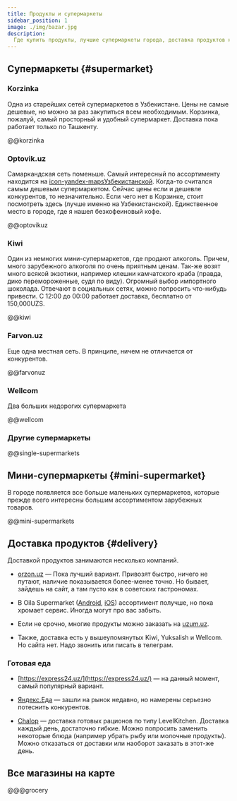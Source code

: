 ```yaml
---
title: Продукты и супермаркеты
sidebar_position: 1
image: ./img/bazar.jpg
description:
  Где купить продукты, лучшие супермаркеты города, доставка продуктов на дом
---
```


## Супермаркеты {#supermarket}

### Korzinka

Одна из старейших сетей супермаркетов в Узбекистане. Цены не самые дешевые, но
можно за раз закупиться всем необходимым. Корзинка, пожалуй, самый просторный и
удобный супермаркет. Доставка пока работает только по Ташкенту.

@@korzinka

### Optovik.uz

Cамаркандская сеть поменьше. Самый интересный по ассортименту находится на
[icon-yandex-mapsУзбекистанской](https://yandex.uz/maps/org/optovik/6884964601/).
Когда-то считался самым дешевым супермаркетом. Сейчас цены если и дешевле
конкурентов, то незначительно. Если чего нет в Корзинке, стоит посмотреть здесь
(лучше именно на Узбекистанской). Единственное место в городе, где я нашел
безкофеиновый кофе.

@@optovikuz

### Kiwi

Один из немногих мини-супермаркетов, где продают алкоголь. Причем, много
зарубежного алкоголя по очень приятным ценам. Так-же возят много всякой
экзотики, например клешни камчатского краба (правда, дико перемороженные, судя
по виду). Огромный выбор импортного шоколада. Отвечают в социальных сетях, можно
попросить что-нибудь привести. С 12:00 до 00:00 работает доставка, бесплатно от
150,000UZS.

@@kiwi

### Farvon.uz

Еще одна местная сеть. В принципе, ничем не отличается от конкурентов.

@@farvonuz

### Wellcom

Два больших недорогих супермаркета

@@wellcom

### Другие супермаркеты

@@single-supermarkets

## Мини-супермаркеты {#mini-supermarket}

В городе появляется все больше маленьких супермаркетов, которые прежде всего
интересны большим ассортиментом зарубежных товаров.

@@mini-supermarkets

## Доставка продуктов {#delivery}

Доставкой продуктов занимаются несколько компаний.

- [orzon.uz](https://orzon.uz/) — Пока лучший вариант. Привозят быстро, ничего
  не путают, наличие показывается более-менее точно. Но бывает, зайдешь на сайт,
  а там пусто как в советских гастрономах.

- В Oila Supermarket
  ([Android](https://play.google.com/store/apps/details?id=uz.gigalab.oilasupermarket),
  [iOS](https://apps.apple.com/us/app/oila-supermarket/id1637385727))
  ассортимент получше, но пока хромает сервис. Иногда могут про вас забыть.

- Если не срочно, многие продукты можно заказать на [uzum.uz](https://uzum.uz).

- Также, доставка есть у вышеупомянутых Kiwi, Yuksalish и Wellcom. Но сайта нет.
  Надо звонить или писать в телеграм.

### Готовая еда

- [https://express24.uz/](https://express24.uz/) — на данный момент, самый
  популярный вариант.

- [Яндекс.Еда](https://eats.yandex.com/uz/Samarkand?lang=ru) — зашли на рынок
  недавно, но намерены серьезно потеснить конкурентов.

- [Chalop](https://www.instagram.com/chalop.uz/) — доставка готовых рационов по
  типу LevelKitchen. Доставка каждый день, достаточно гибкие. Можно попросить
  заменить некоторые блюда (например убрать рыбу или молочные продукты). Можно
  отказаться от доставки или наоборот заказать в этот-же день.

## Все магазины на карте

@@@grocery
